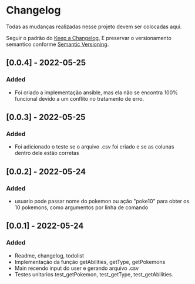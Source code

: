 # Changelog
Todas as mudanças realizadas nesse projeto devem ser colocadas aqui.

Seguir o padrão do [Keep a Changelog](https://keepachangelog.com/en/1.0.0/),
E preservar o versionamento semantico conforme [Semantic Versioning](https://semver.org/spec/v2.0.0.html).


## [0.0.4] - 2022-05-25
### Added

- Foi criado a implementação ansible, mas ela não se encontra 100% funcional devido a um conflito no tratamento de erro.

## [0.0.3] - 2022-05-25
### Added
- Foi adicionado o teste se o arquivo .csv foi criado e se as colunas dentro dele estão corretas

## [0.0.2] - 2022-05-24
### Added
- usuario pode passar nome do pokemon ou ação "poke10" para obter os 10 pokemons, como argumentos por linha de comando

## [0.0.1] - 2022-05-24
### Added

- Readme, changelog, todolist
- Implementação da função getAbilities, getType, getPokemons
- Main recendo input do user e gerando arquivo .csv
- Testes unitarios test_getPokemon, test_getType, test_getAbilities.